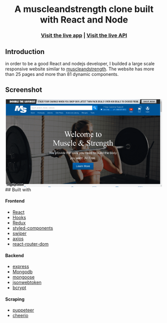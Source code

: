 <h1 align="center">A muscleandstrength clone built with React and Node</h1>

<h3 align="center">
  <a href="https://muscleandstrength-v2.vercel.app/">Visit the live app</a>  |
  <a href="https://muscleandstrength-v2-backend.vercel.app/">Visit the live API</a>
</h3>

## Introduction

in order to be a good React and nodejs developer, I builded a large scale responsive website similar to [muscleandstrength](www.muscleandstrength.com). The website has more than 25 pages and more than 81 dynamic components.

## Screenshot
<div align="center">
<img style="display: block;-webkit-user-select: none;margin: auto;background-color: hsl(0, 0%, 90%);" src="https://raw.githubusercontent.com/nur1208/muscleandstrengthV2/main/frontend/public/images/Screenshot/homePage.gif">

</div>
## Built with

#### Frontend

- [React](https://reactjs.org/docs/getting-started.html)
- [Hooks](https://reactjs.org/docs/hooks-intro.html)
- [Redux](https://redux.js.org/tutorials/fundamentals/part-5-ui-react)
- [styled-components](https://styled-components.com/docs)
- [swiper](https://swiperjs.com/react)
- [axios](https://axios-http.com/docs/intro)
- [react-router-dom](https://v5.reactrouter.com/web/guides/quick-start)

#### Backend

- [express](https://devdocs.io/express/)
- [Mongodb](https://www.mongodb.com/docs/)
- [mongoose](https://mongoosejs.com/docs/)
- [jsonwebtoken](https://www.npmjs.com/package/jsonwebtoken)
- [bcrypt](https://www.npmjs.com/package/bcrypt)

#### Scraping

- [puppeteer](https://pptr.dev/)
- [cheerio](https://cheerio.js.org/)
